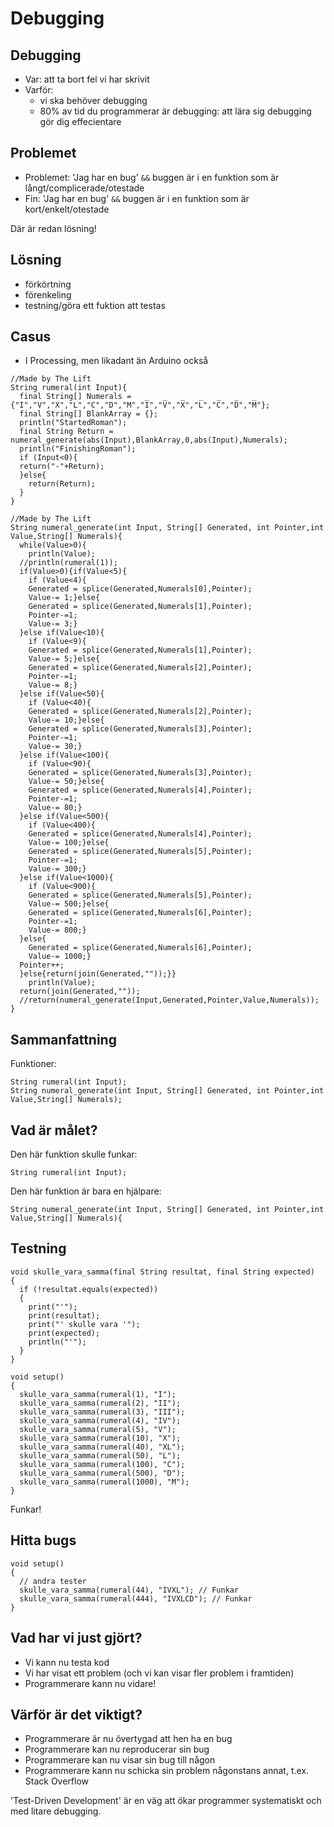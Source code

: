 # Debugging

## Debugging

 * Var: att ta bort fel vi har skrivit
 * Varför: 
   * vi ska behöver debugging
   * 80% av tid du programmerar är debugging:
     att lära sig debugging gör dig effecientare

## Problemet

 * Problemet: 'Jag har en bug' 
   `&&` buggen är i en funktion som är långt/complicerade/otestade
 * Fin: 'Jag har en bug' 
   `&&` buggen är i en funktion som är kort/enkelt/otestade

Där är redan lösning!

## Lösning

 * förkörtning
 * förenkeling
 * testning/göra ett fuktion att testas

## Casus

 * I Processing, men likadant än Arduino också

```processing
//Made by The Lift
String rumeral(int Input){
  final String[] Numerals = {"I","V","X","L","C","D","M","I̅","V̅","X̅","L̅","C̅","D̅","M̅"};
  final String[] BlankArray = {};
  println("StartedRoman");
  final String Return = numeral_generate(abs(Input),BlankArray,0,abs(Input),Numerals);
  println("FinishingRoman");
  if (Input<0){
  return("-"+Return);
  }else{
    return(Return);
  }
}

//Made by The Lift
String numeral_generate(int Input, String[] Generated, int Pointer,int Value,String[] Numerals){
  while(Value>0){
    println(Value);
  //println(rumeral(1));
  if(Value>0){if(Value<5){
    if (Value<4){
    Generated = splice(Generated,Numerals[0],Pointer);
    Value-= 1;}else{
    Generated = splice(Generated,Numerals[1],Pointer);
    Pointer-=1;
    Value-= 3;}
  }else if(Value<10){
    if (Value<9){
    Generated = splice(Generated,Numerals[1],Pointer);
    Value-= 5;}else{
    Generated = splice(Generated,Numerals[2],Pointer);
    Pointer-=1;
    Value-= 8;}
  }else if(Value<50){
    if (Value<40){
    Generated = splice(Generated,Numerals[2],Pointer);
    Value-= 10;}else{
    Generated = splice(Generated,Numerals[3],Pointer);
    Pointer-=1;
    Value-= 30;}
  }else if(Value<100){
    if (Value<90){
    Generated = splice(Generated,Numerals[3],Pointer);
    Value-= 50;}else{
    Generated = splice(Generated,Numerals[4],Pointer);
    Pointer-=1;
    Value-= 80;}
  }else if(Value<500){
    if (Value<400){
    Generated = splice(Generated,Numerals[4],Pointer);
    Value-= 100;}else{
    Generated = splice(Generated,Numerals[5],Pointer);
    Pointer-=1;
    Value-= 300;}
  }else if(Value<1000){
    if (Value<900){
    Generated = splice(Generated,Numerals[5],Pointer);
    Value-= 500;}else{
    Generated = splice(Generated,Numerals[6],Pointer);
    Pointer-=1;
    Value-= 800;}
  }else{
    Generated = splice(Generated,Numerals[6],Pointer);
    Value-= 1000;}
  Pointer++;
  }else{return(join(Generated,""));}}
    println(Value);
  return(join(Generated,""));
  //return(numeral_generate(Input,Generated,Pointer,Value,Numerals));
}
```

## Sammanfattning

Funktioner:

```processing
String rumeral(int Input);
String numeral_generate(int Input, String[] Generated, int Pointer,int Value,String[] Numerals);
```

## Vad är målet?

Den här funktion skulle funkar:

```processing
String rumeral(int Input);
```

Den här funktion är bara en hjälpare:

```processing
String numeral_generate(int Input, String[] Generated, int Pointer,int Value,String[] Numerals){
```

## Testning

```processing
void skulle_vara_samma(final String resultat, final String expected)
{
  if (!resultat.equals(expected)) 
  { 
    print("'"); 
    print(resultat); 
    print("' skulle vara '");
    print(expected);
    println("'"); 
  }
}

void setup()
{
  skulle_vara_samma(rumeral(1), "I");
  skulle_vara_samma(rumeral(2), "II");
  skulle_vara_samma(rumeral(3), "III");
  skulle_vara_samma(rumeral(4), "IV");
  skulle_vara_samma(rumeral(5), "V");
  skulle_vara_samma(rumeral(10), "X");
  skulle_vara_samma(rumeral(40), "XL");
  skulle_vara_samma(rumeral(50), "L");
  skulle_vara_samma(rumeral(100), "C");
  skulle_vara_samma(rumeral(500), "D");
  skulle_vara_samma(rumeral(1000), "M");
}
```

Funkar!


## Hitta bugs

```processing
void setup()
{
  // andra tester
  skulle_vara_samma(rumeral(44), "IVXL"); // Funkar
  skulle_vara_samma(rumeral(444), "IVXLCD"); // Funkar
} 
```

## Vad har vi just gjört?

 * Vi kann nu testa kod
 * Vi har visat ett problem (och vi kan visar fler problem i framtiden)
 * Programmerare kann nu vidare!

## Värför är det viktigt?

 * Programmerare är nu övertygad att hen ha en bug
 * Programmerare kan nu reproducerar sin bug
 * Programmerare kan nu visar sin bug till någon
 * Programmerare kann nu schicka sin problem någonstans annat, t.ex. Stack Overflow

'Test-Driven Development' är en väg att ökar programmer systematiskt
och med litare debugging.
